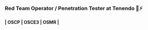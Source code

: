 ### Red Team Operator / Penetration Tester at Tenendo 👋⚡
#### | OSCP | OSCE3 | OSMR |


<!--
**cr7pt0pl4gu3/cr7pt0pl4gu3** is a ✨ _special_ ✨ repository because its `README.md` (this file) appears on your GitHub profile.

Here are some ideas to get you started:

- 🔭 I’m currently working on ...
- 🌱 I’m currently learning ...
- 👯 I’m looking to collaborate on ...
- 🤔 I’m looking for help with ...
- 💬 Ask me about ...
- 📫 How to reach me: ...
- 😄 Pronouns: ...
- ⚡ Fun fact: ...
-->
